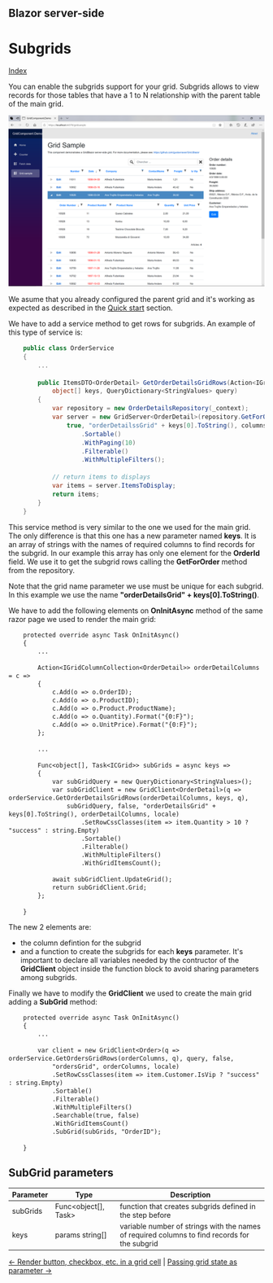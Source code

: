 ## Blazor server-side

# Subgrids

[Index](Documentation.md)

You can enable the subgrids support for your grid. Subgrids allows to view records for those tables that have a 1 to N relationship with the parent table of the main grid.

![](../images/Subgrids.png)

We asume that you already configured the parent grid and it's working as expected as described in the [Quick start](Quick_start.md) section.

We have to add a service method to get rows for subgrids. An example of this type of service is: 

```c#
    public class OrderService
    {
        ...

        public ItemsDTO<OrderDetail> GetOrderDetailsGridRows(Action<IGridColumnCollection<OrderDetail>> columns, 
            object[] keys, QueryDictionary<StringValues> query)
        {
            var repository = new OrderDetailsRepository(_context);
            var server = new GridServer<OrderDetail>(repository.GetForOrder((int)keys[0]), new QueryCollection(query),
                true, "orderDetailssGrid" + keys[0].ToString(), columns)
                    .Sortable()
                    .WithPaging(10)
                    .Filterable()
                    .WithMultipleFilters();

            // return items to displays
            var items = server.ItemsToDisplay;
            return items;
        }
    }
```

This service method is very similar to the one we used for the main grid. The only difference is that this one has a new parameter named **keys**.
It is an array of strings with the names of required columns to find records for the subgrid. 
In our example this array has only one element for the **OrderId** field.
We use it to get the subgrid rows calling the **GetForOrder** method from the repository.

Note that the grid name parameter we use must be unique for each subgrid. In this example we use the name **"orderDetailsGrid" + keys[0].ToString()**.


We have to add the following elements on **OnInitAsync** method of the same razor page we used to render the main grid:

```razor
    protected override async Task OnInitAsync()
    {
        ...
        
        Action<IGridColumnCollection<OrderDetail>> orderDetailColumns = c =>
        {
            c.Add(o => o.OrderID);
            c.Add(o => o.ProductID);
            c.Add(o => o.Product.ProductName);
            c.Add(o => o.Quantity).Format("{0:F}");
            c.Add(o => o.UnitPrice).Format("{0:F}");
        };

        ...

        Func<object[], Task<ICGrid>> subGrids = async keys =>
        {
            var subGridQuery = new QueryDictionary<StringValues>();
            var subGridClient = new GridClient<OrderDetail>(q => orderService.GetOrderDetailsGridRows(orderDetailColumns, keys, q), 
                subGridQuery, false, "orderDetailsGrid" + keys[0].ToString(), orderDetailColumns, locale)
                    .SetRowCssClasses(item => item.Quantity > 10 ? "success" : string.Empty)
                    .Sortable()
                    .Filterable()
                    .WithMultipleFilters()
                    .WithGridItemsCount();

            await subGridClient.UpdateGrid();
            return subGridClient.Grid;
        };

    }
```
The new 2 elements are:
- the column defintion for the subgrid 
- and a function to create the subgrids for each **keys** parameter. It's important to declare all variables needed by the contructor of the **GridClient** object inside the function block to avoid sharing parameters among subgrids. 

Finally we have to modify the **GridClient** we used to create the main grid adding a **SubGrid** method:

```razor
    protected override async Task OnInitAsync()
    {
        ...

        var client = new GridClient<Order>(q => orderService.GetOrdersGridRows(orderColumns, q), query, false,
            "ordersGrid", orderColumns, locale)
            .SetRowCssClasses(item => item.Customer.IsVip ? "success" : string.Empty)
            .Sortable()
            .Filterable()
            .WithMultipleFilters()
            .Searchable(true, false)
            .WithGridItemsCount()
            .SubGrid(subGrids, "OrderID");

    }
```

## SubGrid parameters

Parameter | Type | Description
--------- | ---- | -----------
subGrids | Func<object[], Task<ICGrid>> | function that creates subgrids defined in the step before
keys | params string[] | variable number of strings with the names of required columns to find records for the subgrid

[<- Render button, checkbox, etc. in a grid cell](Render_button_checkbox_etc_in_a_grid_cell.md) | [Passing grid state as parameter ->](Passing_grid_state_as_parameter.md)